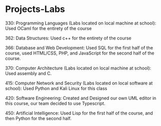 # Projects-Labs
330: Programming Languages (Labs located on local machine at school):
  Used OCaml for the entirety of the course

362: Data Structures:
  Used c++ for the entirety of the course

366: Database and Web Development:
  Used SQL for the first half of the course, used HTML/CSS, PHP, and JavaScript for the second half of the course.
  
370: Computer Architecture (Labs located on local machine at school):
  Used assembly and C.
  
415: Computer Network and Security (Labs located on local software at school):
  Used Python and Kali Linux for this class
  
420: Software Engineering:
  Created and Designed our own UML editor in this course, our team decided to use Typescript.
  
450: Artificial Intelligence:
  Used Lisp for the first half of the course, and then Python for the second half.
  

  

  
